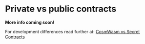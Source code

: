 # Private vs public contracts

**More info coming soon!**

For development differences read further at: [CosmWasm vs Secret Contracts](../../../../development/secret-contract-fundamentals/differences-from-vanilla-cw.md)
